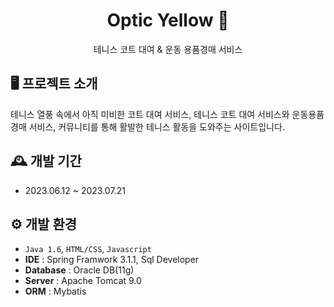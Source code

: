 <div align="center">
<h1>Optic Yellow 🎾</h1>
테니스 코트 대여 & 운동 용품경매 서비스
</div>

## 🖥️ 프로젝트 소개
테니스 열풍 속에서 아직 미비한 코트 대여 서비스, 테니스 코트 대여 서비스와 운동용품 경매 서비스, 커뮤니티를 통해 활발한 테니스 활동을 도와주는 사이트입니다.

## 🕰️ 개발 기간
* 2023.06.12 ~ 2023.07.21

## ⚙️ 개발 환경
- `Java 1.6`, `HTML/CSS`, `Javascript`
- **IDE** : Spring Framwork 3.1.1, Sql Developer
- **Database** : Oracle DB(11g)
- **Server** : Apache Tomcat 9.0
- **ORM** : Mybatis


